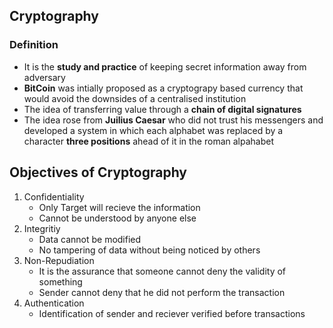 ## **Cryptography**

### Definition
- It is the **study and practice** of keeping secret information away from adversary
- **BitCoin** was intially proposed as a cryptograpy based currency that would avoid the downsides of a centralised institution
- The idea of transferring value through a **chain of digital signatures** 
-  The idea rose from **Juilius Caesar** who did not trust his messengers and developed a system in which each alphabet was replaced by a character **three positions** ahead of it in the roman alpahabet

## Objectives of **Cryptography**

1. Confidentiality 
	- Only Target will recieve the information 
	- Cannot be understood by anyone else
2. Integritiy 
	- Data cannot be modified
	- No tampering of data without being noticed by others 
3. Non-Repudiation
	- It is the assurance that someone cannot deny the validity of something
	- Sender cannot deny that he did not perform the transaction
4. Authentication
	- Identification of sender and reciever verified before transactions


